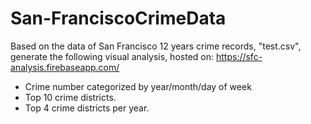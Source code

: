 # San-FranciscoCrimeData
 Based on the data of San Francisco 12 years crime records, "test.csv", generate the following visual analysis, hosted on: 
 https://sfc-analysis.firebaseapp.com/
 * Crime number categorized by year/month/day of week
 * Top 10 crime districts.
 * Top 4 crime districts per year.
